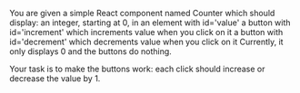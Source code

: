 You are given a simple React component named Counter which should display:
an integer, starting at 0, in an element with id='value'
a button with id='increment' which increments value when you click on it
a button with id='decrement' which decrements value when you click on it
Currently, it only displays 0 and the buttons do nothing.
 
Your task is to make the buttons work: each click should increase or decrease the value by 1.
 
